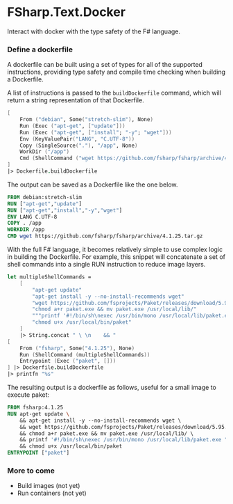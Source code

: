 FSharp.Text.Docker
========

Interact with docker with the type safety of the F# language.

### Define a dockerfile

A dockerfile can be built using a set of types for all of the supported
instructions, providing type safety and compile time checking when building
a Dockerfile.

A list of instructions is passed to the `buildDockerfile` command, which will
return a string representation of that Dockerfile.

```fsharp
[
    From ("debian", Some("stretch-slim"), None)
    Run (Exec ("apt-get", ["update"]))
    Run (Exec ("apt-get", ["install"; "-y"; "wget"]))
    Env (KeyValuePair("LANG", "C.UTF-8"))
    Copy (SingleSource("."), "/app", None)
    WorkDir ("/app")
    Cmd (ShellCommand ("wget https://github.com/fsharp/fsharp/archive/4.1.25.tar.gz"))
]
|> Dockerfile.buildDockerfile
```

The output can be saved as a Dockerfile like the one below.

```dockerfile
FROM debian:stretch-slim
RUN ["apt-get","update"]
RUN ["apt-get","install","-y","wget"]
ENV LANG C.UTF-8
COPY . /app
WORKDIR /app
CMD wget https://github.com/fsharp/fsharp/archive/4.1.25.tar.gz
```

With the full F# language, it becomes relatively simple to use complex logic
in building the Dockerfile.  For example, this snippet will concatenate a set
of shell commands into a single RUN instruction to reduce image layers.

```fsharp
let multipleShellCommands = 
    [
        "apt-get update"
        "apt-get install -y --no-install-recommends wget"
        "wget https://github.com/fsprojects/Paket/releases/download/5.95.0/paket.exe"
        "chmod a+r paket.exe && mv paket.exe /usr/local/lib/"
        """printf '#!/bin/sh\nexec /usr/bin/mono /usr/local/lib/paket.exe "$@"' >> /usr/local/bin/paket"""
        "chmod u+x /usr/local/bin/paket"
    ]
    |> String.concat " \ \n    && "
[
    From ("fsharp", Some("4.1.25"), None)
    Run (ShellCommand (multipleShellCommands))
    Entrypoint (Exec ("paket", []))
] |> Dockerfile.buildDockerfile
|> printfn "%s"
```

The resulting output is a dockerfile as follows, useful for a small image to
execute paket:

```dockerfile
FROM fsharp:4.1.25
RUN apt-get update \ 
    && apt-get install -y --no-install-recommends wget \ 
    && wget https://github.com/fsprojects/Paket/releases/download/5.95.0/paket.exe \ 
    && chmod a+r paket.exe && mv paket.exe /usr/local/lib/ \ 
    && printf '#!/bin/sh\nexec /usr/bin/mono /usr/local/lib/paket.exe "$@"' >> /usr/local/bin/paket \ 
    && chmod u+x /usr/local/bin/paket
ENTRYPOINT ["paket"]
```

### More to come

* Build images (not yet)
* Run containers (not yet)

